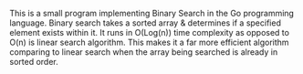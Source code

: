 This is a small program implementing Binary Search in the Go programming language.
Binary search takes a sorted array & determines if a specified element exists within it.
It runs in O(Log(n)) time complexity as opposed to O(n) is linear search algorithm.
This makes it a far more efficient algorithm comparing to linear search when the array
being searched is already in sorted order.
